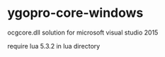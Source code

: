 # ygopro-core-windows
ocgcore.dll solution for microsoft visual studio 2015

require lua 5.3.2 in lua directory
